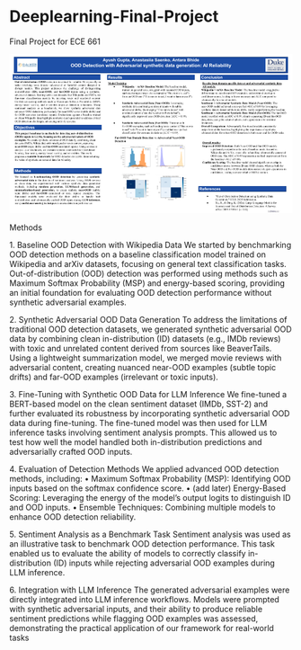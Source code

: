 # Deeplearning-Final-Project
Final Project for ECE 661

![Project Poster](DL_Final_Poster.png)


Methods

1.⁠ ⁠Baseline OOD Detection with Wikipedia Data
We started by benchmarking OOD detection methods on a baseline classification model trained on Wikipedia and arXiv datasets, focusing on general text classification tasks. Out-of-distribution (OOD) detection was performed using methods such as Maximum Softmax Probability (MSP) and energy-based scoring, providing an initial foundation for evaluating OOD detection performance without synthetic adversarial examples.

2.⁠ ⁠Synthetic Adversarial OOD Data Generation
To address the limitations of traditional OOD detection datasets, we generated synthetic adversarial OOD data by combining clean in-distribution (ID) datasets (e.g., IMDb reviews) with toxic and unrelated content derived from sources like BeaverTails. Using a lightweight summarization model, we merged movie reviews with adversarial content, creating nuanced near-OOD examples (subtle topic drifts) and far-OOD examples (irrelevant or toxic inputs).

3.⁠ ⁠Fine-Tuning with Synthetic OOD Data for LLM Inference
We fine-tuned a BERT-based model on the clean sentiment dataset (IMDb, SST-2) and further evaluated its robustness by incorporating synthetic adversarial OOD data during fine-tuning. The fine-tuned model was then used for LLM inference tasks involving sentiment analysis prompts. This allowed us to test how well the model handled both in-distribution predictions and adversarially crafted OOD inputs.

4.⁠ ⁠Evaluation of Detection Methods
We applied advanced OOD detection methods, including:
	•	Maximum Softmax Probability (MSP): Identifying OOD inputs based on the softmax confidence score.
	•	(add later) Energy-Based Scoring: Leveraging the energy of the model’s output logits to distinguish ID and OOD inputs.
	•	Ensemble Techniques: Combining multiple models to enhance OOD detection reliability.

5.⁠ ⁠Sentiment Analysis as a Benchmark Task
Sentiment analysis was used as an illustrative task to benchmark OOD detection performance. This task enabled us to evaluate the ability of models to correctly classify in-distribution (ID) inputs while rejecting adversarial OOD examples during LLM inference.

6.⁠ ⁠Integration with LLM Inference
The generated adversarial examples were directly integrated into LLM inference workflows. Models were prompted with synthetic adversarial inputs, and their ability to produce reliable sentiment predictions while flagging OOD examples was assessed, demonstrating the practical application of our framework for real-world tasks

